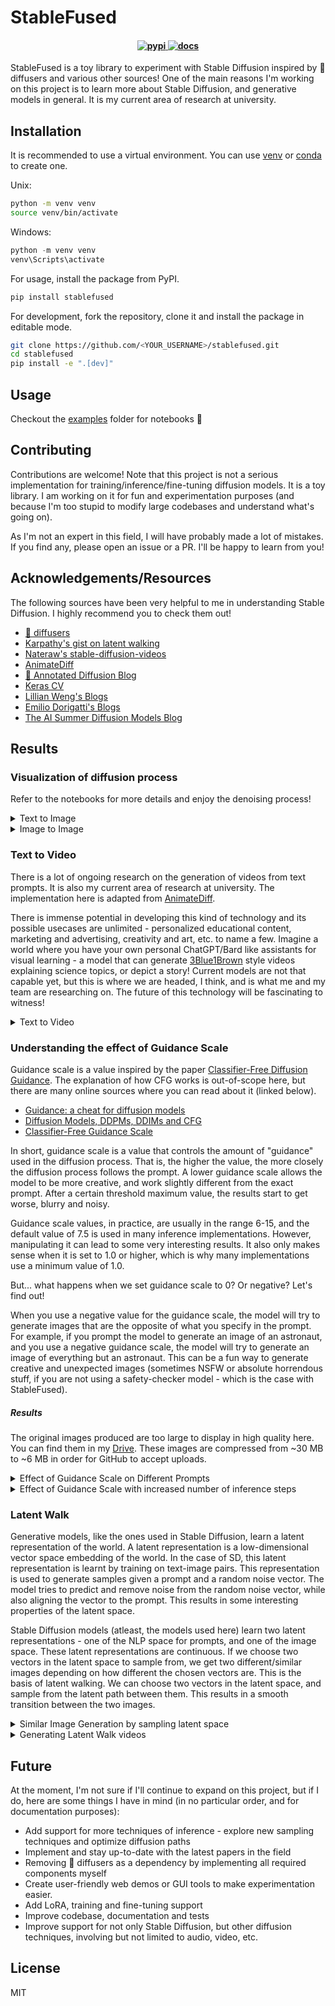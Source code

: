 # StableFused

<h4 align="center">
  
  <a href="https://pypi.org/project/stablefused/">
    <img src="https://img.shields.io/pypi/v/stablefused" alt="pypi">
  </a>

  <a href="https://a-r-r-o-w.github.io/stablefused/">
    <img src="https://img.shields.io/badge/stablefused-docs-blue" alt="docs">
  </a>

</h4>

StableFused is a toy library to experiment with Stable Diffusion inspired by 🤗 diffusers and various other sources! One of the main reasons I'm working on this project is to learn more about Stable Diffusion, and generative models in general. It is my current area of research at university. 

## Installation

It is recommended to use a virtual environment. You can use [venv](https://docs.python.org/3/library/venv.html) or [conda](https://docs.conda.io/en/latest/) to create one.

Unix:
```bash
python -m venv venv
source venv/bin/activate
```

Windows:
```PowerShell
python -m venv venv
venv\Scripts\activate
```

For usage, install the package from PyPI.

```bash
pip install stablefused
```

For development, fork the repository, clone it and install the package in editable mode.

```bash
git clone https://github.com/<YOUR_USERNAME>/stablefused.git
cd stablefused
pip install -e ".[dev]"
```

## Usage

Checkout the [examples](https://github.com/a-r-r-o-w/stablefused/tree/main/examples) folder for notebooks 🥰

## Contributing

Contributions are welcome! Note that this project is not a serious implementation for training/inference/fine-tuning diffusion models. It is a toy library. I am working on it for fun and experimentation purposes (and because I'm too stupid to modify large codebases and understand what's going on).

As I'm not an expert in this field, I will have probably made a lot of mistakes. If you find any, please open an issue or a PR. I'll be happy to learn from you!

## Acknowledgements/Resources

The following sources have been very helpful to me in understanding Stable Diffusion. I highly recommend you to check them out!

- [🤗 diffusers](https://github.com/huggingface/diffusers)
- [Karpathy's gist on latent walking](https://gist.github.com/karpathy/00103b0037c5aaea32fe1da1af553355)
- [Nateraw's stable-diffusion-videos](https://github.com/nateraw/stable-diffusion-videos)
- [AnimateDiff](https://github.com/guoyww/AnimateDiff/)
- [🤗 Annotated Diffusion Blog](https://huggingface.co/blog/annotated-diffusion)
- [Keras CV](https://github.com/keras-team/keras-cv)
- [Lillian Weng's Blogs](https://lilianweng.github.io/)
- [Emilio Dorigatti's Blogs](https://e-dorigatti.github.io/)
- [The AI Summer Diffusion Models Blog](https://theaisummer.com/diffusion-models/)

## Results

### Visualization of diffusion process

Refer to the notebooks for more details and enjoy the denoising process!

<details>
  <summary> Text to Image </summary>

  These results are generated using the [Text to Image](https://github.com/a-r-r-o-w/stablefused/blob/main/examples/text_to_image_diffusion.ipynb) notebook.

  <div align="center">
    <video src="https://github.com/a-r-r-o-w/stablefused/assets/72266394/dd087a92-7111-4880-b207-0e309ce9aa87" controls loop autoplay>
      Your browser does not support the video tag.
    </video>
  </div>
</details>

<details>
  <summary> Image to Image </summary>

  These results are generated using the [Image to Image](https://github.com/a-r-r-o-w/stablefused/blob/main/examples/image_to_image_diffusion.ipynb) notebook.

  <table>
  <thead>
    <tr>
      <th>Source Image</th>
      <th colspan="2">Denoising Diffusion Process</th>
    </tr>
  </thead>
  <tbody>
    <tr>
      <td><a href="https://mspoweruser.com/best-stable-diffusion-prompts/#1_The_Renaissance_Astrounaut" target="_blank" rel="noopener noreferrer">The Renaissance Astronaut</a></td>
      <td><i>High quality and colorful photo of Robert J Oppenheimer, father of the atomic bomb, in a spacesuit, galaxy in the background, universe, octane render, realistic, 8k, bright colors</i></td>
      <td><i>Stylistic photorealisic photo of Margot Robbie, playing the role of astronaut, pretty, beautiful, high contrast, high quality, galaxies, intricate detail, colorful, 8k</i></td>
    </tr>
    <tr>
      <td><img src="https://github.com/a-r-r-o-w/stablefused/assets/72266394/03bd14f5-f0d1-460b-8b5b-ad9f0a7f79f5" /></td>
      <td colspan="2"><video src="https://github.com/a-r-r-o-w/stablefused/assets/72266394/285dc6d7-883c-47a2-a89c-2253ded98340" controls loop autoplay> Your browser does not support the video tag. </video></td>
    </tr>
  </tbody>
  </table>

  <details>
    <summary> PS </summary>
    The results from Image to Image Diffusion don't seem very great from my experimentation. It might be some kind of bug in my implementation, which I'll have to look into later...
  </details>
</details>

### Text to Video

There is a lot of ongoing research on the generation of videos from text prompts. It is also my current area of research at university. The implementation here is adapted from [AnimateDiff](https://animatediff.github.io/).

There is immense potential in developing this kind of technology and its possible usecases are unlimited - personalized educational content, marketing and advertising, creativity and art, etc. to name a few. Imagine a world where you have your own personal ChatGPT/Bard like assistants for visual learning - a model that can generate [3Blue1Brown](https://www.youtube.com/c/3blue1brown) style videos explaining science topics, or depict a story! Current models are not that capable yet, but this is where we are headed, I think, and is what me and my team are researching on. The future of this technology will be fascinating to witness!

<details>
  <summary> Text to Video </summary>

  These results are generated using the [Text to Video](https://github.com/a-r-r-o-w/stablefused/blob/main/examples/text_to_video_diffusion.ipynb) notebook.

  <div align="center">
  
  | Text to Video |
  | :-: |
  | _An astronaut floating in space, interstellar, black background with stars, photorealistic, high quality, 8k_ |
  | <video src="https://github.com/a-r-r-o-w/stablefused/assets/72266394/72a10ec3-ccb2-45db-8e49-8752e705c57d" controls loop autoplay> Your browser does not support the video tag. </video> |
  | _A mighty pirate ship sailing through the sea, unpleasant, thundering roar, dark night, starry night, high quality, photorealistic, 8k_ |
  | <video src="https://github.com/a-r-r-o-w/stablefused/assets/72266394/b883e6e3-80b6-4b53-b91c-60edd715941c" controls loop autoplay> Your browser does not support the video tag. </video> |

  </div>
</details>

### Understanding the effect of Guidance Scale

Guidance scale is a value inspired by the paper [Classifier-Free Diffusion Guidance](https://arxiv.org/abs/2207.12598). The explanation of how CFG works is out-of-scope here, but there are many online sources where you can read about it (linked below).

- [Guidance: a cheat for diffusion models](https://sander.ai/2022/05/26/guidance.html)
- [Diffusion Models, DDPMs, DDIMs and CFG](https://betterprogramming.pub/diffusion-models-ddpms-ddims-and-classifier-free-guidance-e07b297b2869)
- [Classifier-Free Guidance Scale](https://mccormickml.com/2023/02/20/classifier-free-guidance-scale/)

In short, guidance scale is a value that controls the amount of "guidance" used in the diffusion process. That is, the higher the value, the more closely the diffusion process follows the prompt. A lower guidance scale allows the model to be more creative, and work slightly different from the exact prompt. After a certain threshold maximum value, the results start to get worse, blurry and noisy.

Guidance scale values, in practice, are usually in the range 6-15, and the default value of 7.5 is used in many inference implementations. However, manipulating it can lead to some very interesting results. It also only makes sense when it is set to 1.0 or higher, which is why many implementations use a minimum value of 1.0.

But... what happens when we set guidance scale to 0? Or negative? Let's find out!

When you use a negative value for the guidance scale, the model will try to generate images that are the opposite of what you specify in the prompt. For example, if you prompt the model to generate an image of an astronaut, and you use a negative guidance scale, the model will try to generate an image of everything but an astronaut. This can be a fun way to generate creative and unexpected images (sometimes NSFW or absolute horrendous stuff, if you are not using a safety-checker model - which is the case with StableFused).

##### Results

The original images produced are too large to display in high quality here. You can find them in my [Drive](https://drive.google.com/drive/folders/13eZsi7y1LZxUHlaxagGTPS6pLwzBysU6?usp=sharing). These images are compressed from ~30 MB to ~6 MB in order for GitHub to accept uploads.

<details>
  <summary>
    Effect of Guidance Scale on Different Prompts
  </summary>

  | Effect of Guidance Scale on Different Prompts |
  | --- |
  | Each image is sampled with the same prompt and seed to ensure only the guidance scale plays a role. <br /> **Column 1:** _Artistic image, very detailed cute cat, cinematic lighting effect, cute, charming, fantasy art, digital painting, photorealistic_ <br /> **Column 2:** _A lion in galaxies, spirals, nebulae, stars, smoke, iridescent, intricate detail, octane render, 8k_ <br /> **Column 3:** _A grand city in the year 2100, atmospheric, hyper realistic, 8k, epic composition, cinematic, octane render_ <br /> **Column 4:** _Starry Night, painting style of Vincent van Gogh, Oil paint on canvas, Landscape with a starry night sky, dreamy, peaceful_ |
  | <div align="center"><video src="https://github.com/a-r-r-o-w/stablefused/assets/72266394/546ca306-4e3b-42e3-9816-40ba9a2b060d" controls loop autoplay> Your browser does not support the video tag. </video></div> |
</details>

<details>
  <summary>
    Effect of Guidance Scale with increased number of inference steps
  </summary>

  | Effect of Guidance Scale with increased number of inference steps |
  | --- |
  | Columns have number of inference steps set to 3, 6, 12, 20, 25. <br /> **Prompt:** _Photorealistic illustration of a mystical alien creature, magnificent, strong, atomic, tyrannic, predator, unforgiving, full-body image_ |
  | <div align="center"><video src="https://github.com/a-r-r-o-w/stablefused/assets/72266394/55609d17-df70-4cf8-a19b-a3cd87be912a" controls loop autoplay> Your browser does not support the video tag. </video></div> |
  | <div align="center"><video src="https://github.com/a-r-r-o-w/stablefused/assets/72266394/7a6c507c-2694-433b-a695-5afa4f380718" controls loop autoplay> Your browser does not support the video tag. </video></div> |
</details>

### Latent Walk

Generative models, like the ones used in Stable Diffusion, learn a latent representation of the world. A latent representation is a low-dimensional vector space embedding of the world. In the case of SD, this latent representation is learnt by training on text-image pairs. This representation is used to generate samples given a prompt and a random noise vector. The model tries to predict and remove noise from the random noise vector, while also aligning the vector to the prompt. This results in some interesting properties of the latent space.

Stable Diffusion models (atleast, the models used here) learn two latent representations - one of the NLP space for prompts, and one of the image space. These latent representations are continuous. If we choose two vectors in the latent space to sample from, we get two different/similar images depending on how different the chosen vectors are. This is the basis of latent walking. We can choose two vectors in the latent space, and sample from the latent path between them. This results in a smooth transition between the two images.

<details>
  <summary> Similar Image Generation by sampling latent space </summary>
  
  The results below show just how information rich the latent space of these stable diffusion models are.
  
  <table>
  <thead>
    <tr>
      <th>Source Image</th>
      <th>Latent Walks</th>
    </tr>
  </thead>
  <tbody>
    <tr>
      <td colspan="2">
        <i> Large futuristic mechanical robot in the foreground of a baroque-style battle scene, photorealistic, high quality, 8k </i>
      </td>
    </tr>
    <tr>
      <td>
        <img src="https://github.com/a-r-r-o-w/stablefused/assets/72266394/1dcbf894-4988-45a5-b21f-8ffa4c3fb40e">
      </td>
      <td>
        <img src="https://github.com/a-r-r-o-w/stablefused/assets/72266394/07c4354f-1580-4c60-9e46-fbc539dbc716">
      </td>
    </tr>
  </tbody>
  </table>
</details>

<details>
  <summary>
    Generating Latent Walk videos
  </summary>

  | Generating Latent Walk videos |
  | --- |
  | **Prompt 1:** _A dog chasing a cat in a thrilling backyard scene, high quality and photorealistic_  <br /> **Prompt 2:** _A determined dog in hot pursuit, with stunning realism, octane render_  <br /> **Prompt 3:** _A thrilling chase, dog behind the cat, octane render, exceptional realism and quality_  <br /> **Prompt 4:** _The exciting moment of a cat outmaneuvering a chasing dog, high-quality and photorealistic detail_  <br /> **Prompt 5:** _A clever cat escaping a determined dog and soaring into space, rendered with octane render for stunning realism_  <br /> **Prompt 6:** _The cat's escape into the cosmos, leaving the dog behind in a scene,high quality and photorealistic style_  <br /> |
  | <div align="center"><video src="https://github.com/a-r-r-o-w/stablefused/assets/72266394/5caf4bc3-d615-41d4-959a-38921e9e4516" controls loop autoplay> Your browser does not support the video tag. </video></div> |

  Note that these results aren't very good. I tried different seeds but for this story, I couldn't make a great video. I did try some other prompts and got better results, but I like this story so I'm sticking with it 🤓
  You can improve the results by using better prompts and increasing the number of interpolation and inference steps.
</details>

## Future

At the moment, I'm not sure if I'll continue to expand on this project, but if I do, here are some things I have in mind (in no particular order, and for documentation purposes):

- Add support for more techniques of inference - explore new sampling techniques and optimize diffusion paths
- Implement and stay up-to-date with the latest papers in the field
- Removing 🧨 diffusers as a dependency by implementing all required components myself
- Create user-friendly web demos or GUI tools to make experimentation easier.
- Add LoRA, training and fine-tuning support
- Improve codebase, documentation and tests
- Improve support for not only Stable Diffusion, but other diffusion techniques, involving but not limited to audio, video, etc.

## License

MIT
